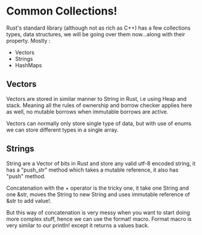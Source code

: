 # Common Collections!

Rust's standard library (although not as rich as C++) has a few collections types, data 
structures, we will be going over them now...along with their property.
Mostly :
- Vectors
- Strings
- HashMaps

## Vectors 

Vectors are stored in similar manner to String in Rust, i.e using Heap and stack. Meaning all the rules of ownership and
borrow checker applies here as well, no mutable borrows when immutable borrows are active.

Vectors can normally only store single type of data, but with use of enums we can store different types in a single 
array.

## Strings 

String are a Vector of bits in Rust and store any valid utf-8 encoded string, it has a "push_str" method which takes a
mutable reference, it also has "push" method.

Concatenation with the + operator is the tricky one, it take one String and one &str, moves the String to new String 
and uses immutable reference of &str to add value!.

But this way of concatenation is very messy when you want to start doing more complex stuff, hence we can use the
format! macro. Format macro is very similar to our println! except it returns a values back.


